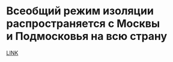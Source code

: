 # Всеобщий режим изоляции распространяется с Москвы и Подмосковья на всю страну



[LINK](https://varlamov.ru/3846896.html)